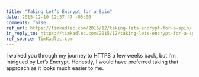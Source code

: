 ```yaml
---
title: "Taking Let’s Encrypt for a Spin"
date: 2015-12-10 12:37:47 -05:00
comments: false
ref_url: https://timkadlec.com/2015/12/taking-lets-encrypt-for-a-spin/
in_reply_to: https://timkadlec.com/2015/12/taking-lets-encrypt-for-a-spin/
ref_source: TimKadlec.com
---
```


I walked you through my journey to HTTPS a few weeks back, but I’m intrigued by Let’s Encrypt. Honestly, I would have preferred taking that approach as it looks much easier to me.